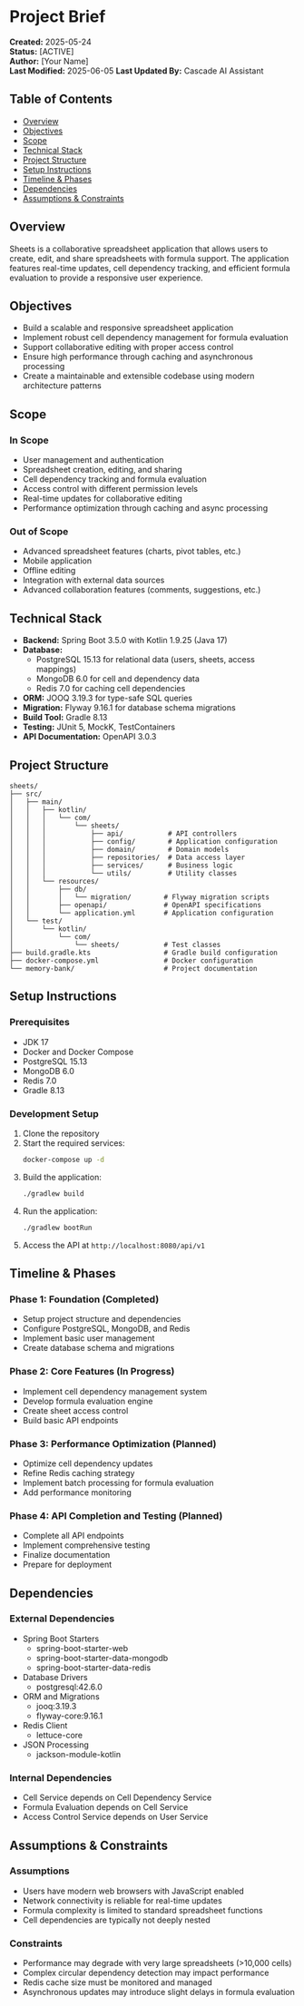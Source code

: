 # Project Brief

**Created:** 2025-05-24  
**Status:** [ACTIVE]  
**Author:** [Your Name]  
**Last Modified:** 2025-06-05
**Last Updated By:** Cascade AI Assistant

## Table of Contents
- [Overview](#overview)
- [Objectives](#objectives)
- [Scope](#scope)
- [Technical Stack](#technical-stack)
- [Project Structure](#project-structure)
- [Setup Instructions](#setup-instructions)
- [Timeline & Phases](#timeline--phases)
- [Dependencies](#dependencies)
- [Assumptions & Constraints](#assumptions--constraints)

## Overview
Sheets is a collaborative spreadsheet application that allows users to create, edit, and share spreadsheets with formula support. The application features real-time updates, cell dependency tracking, and efficient formula evaluation to provide a responsive user experience.

## Objectives
- Build a scalable and responsive spreadsheet application
- Implement robust cell dependency management for formula evaluation
- Support collaborative editing with proper access control
- Ensure high performance through caching and asynchronous processing
- Create a maintainable and extensible codebase using modern architecture patterns

## Scope
### In Scope
- User management and authentication
- Spreadsheet creation, editing, and sharing
- Cell dependency tracking and formula evaluation
- Access control with different permission levels
- Real-time updates for collaborative editing
- Performance optimization through caching and async processing

### Out of Scope
- Advanced spreadsheet features (charts, pivot tables, etc.)
- Mobile application
- Offline editing
- Integration with external data sources
- Advanced collaboration features (comments, suggestions, etc.)

## Technical Stack
- **Backend:** Spring Boot 3.5.0 with Kotlin 1.9.25 (Java 17)
- **Database:** 
  - PostgreSQL 15.13 for relational data (users, sheets, access mappings)
  - MongoDB 6.0 for cell and dependency data
  - Redis 7.0 for caching cell dependencies
- **ORM:** JOOQ 3.19.3 for type-safe SQL queries
- **Migration:** Flyway 9.16.1 for database schema migrations
- **Build Tool:** Gradle 8.13
- **Testing:** JUnit 5, MockK, TestContainers
- **API Documentation:** OpenAPI 3.0.3

## Project Structure
```
sheets/
├── src/
│   ├── main/
│   │   ├── kotlin/
│   │   │   └── com/
│   │   │       └── sheets/
│   │   │           ├── api/           # API controllers
│   │   │           ├── config/        # Application configuration
│   │   │           ├── domain/        # Domain models
│   │   │           ├── repositories/  # Data access layer
│   │   │           ├── services/      # Business logic
│   │   │           └── utils/         # Utility classes
│   │   └── resources/
│   │       ├── db/
│   │       │   └── migration/        # Flyway migration scripts
│   │       ├── openapi/              # OpenAPI specifications
│   │       └── application.yml       # Application configuration
│   └── test/
│       └── kotlin/
│           └── com/
│               └── sheets/           # Test classes
├── build.gradle.kts                  # Gradle build configuration
├── docker-compose.yml                # Docker configuration
└── memory-bank/                      # Project documentation
```

## Setup Instructions
### Prerequisites
- JDK 17
- Docker and Docker Compose
- PostgreSQL 15.13
- MongoDB 6.0
- Redis 7.0
- Gradle 8.13

### Development Setup
1. Clone the repository
2. Start the required services:
   ```bash
   docker-compose up -d
   ```
3. Build the application:
   ```bash
   ./gradlew build
   ```
4. Run the application:
   ```bash
   ./gradlew bootRun
   ```
5. Access the API at `http://localhost:8080/api/v1`

## Timeline & Phases
### Phase 1: Foundation (Completed)
- Setup project structure and dependencies
- Configure PostgreSQL, MongoDB, and Redis
- Implement basic user management
- Create database schema and migrations

### Phase 2: Core Features (In Progress)
- Implement cell dependency management system
- Develop formula evaluation engine
- Create sheet access control
- Build basic API endpoints

### Phase 3: Performance Optimization (Planned)
- Optimize cell dependency updates
- Refine Redis caching strategy
- Implement batch processing for formula evaluation
- Add performance monitoring

### Phase 4: API Completion and Testing (Planned)
- Complete all API endpoints
- Implement comprehensive testing
- Finalize documentation
- Prepare for deployment

## Dependencies
### External Dependencies
- Spring Boot Starters
  - spring-boot-starter-web
  - spring-boot-starter-data-mongodb
  - spring-boot-starter-data-redis
- Database Drivers
  - postgresql:42.6.0
- ORM and Migrations
  - jooq:3.19.3
  - flyway-core:9.16.1
- Redis Client
  - lettuce-core
- JSON Processing
  - jackson-module-kotlin

### Internal Dependencies
- Cell Service depends on Cell Dependency Service
- Formula Evaluation depends on Cell Service
- Access Control Service depends on User Service

## Assumptions & Constraints
### Assumptions
- Users have modern web browsers with JavaScript enabled
- Network connectivity is reliable for real-time updates
- Formula complexity is limited to standard spreadsheet functions
- Cell dependencies are typically not deeply nested

### Constraints
- Performance may degrade with very large spreadsheets (>10,000 cells)
- Complex circular dependency detection may impact performance
- Redis cache size must be monitored and managed
- Asynchronous updates may introduce slight delays in formula evaluation
